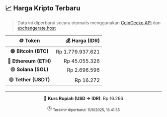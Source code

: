 

<!-- HARGA_KRIPTO -->
## 📈 Harga Kripto Terbaru

> Data ini diperbarui secara otomatis menggunakan [CoinGecko API](https://www.coingecko.com/) dan [exchangerate.host](https://exchangerate.host/)

<div align="center">

| 🪙 Token | 💰 Harga (IDR) |
|:------:|---------------:|
| 🟠 **Bitcoin (BTC)**   | Rp 1.779.937.621 |
| 🔵 **Ethereum (ETH)**  | Rp 45.055.326 |
| 🟣 **Solana (SOL)**    | Rp 2.696.596 |
| 🟢 **Tether (USDT)**   | Rp 16.272 |

---

💱 **Kurs Rupiah (USD → IDR)**: Rp 16.266

🕒 <sub>Terakhir diperbarui: 11/6/2025, 16.41.55</sub>

</div>
<!-- /HARGA_KRIPTO -->